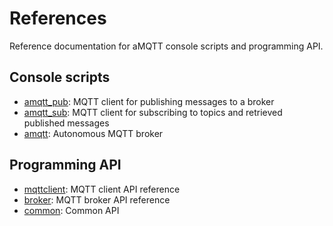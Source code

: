 # References

Reference documentation for aMQTT console scripts and programming API.

## Console scripts

- [amqtt_pub](amqtt_pub.md): MQTT client for publishing messages to a broker
- [amqtt_sub](amqtt_sub.md): MQTT client for subscribing to topics and retrieved published messages
- [amqtt](amqtt.md): Autonomous MQTT broker

## Programming API

- [mqttclient](mqttclient.md): MQTT client API reference
- [broker](broker.md): MQTT broker API reference
- [common](common.md): Common API
